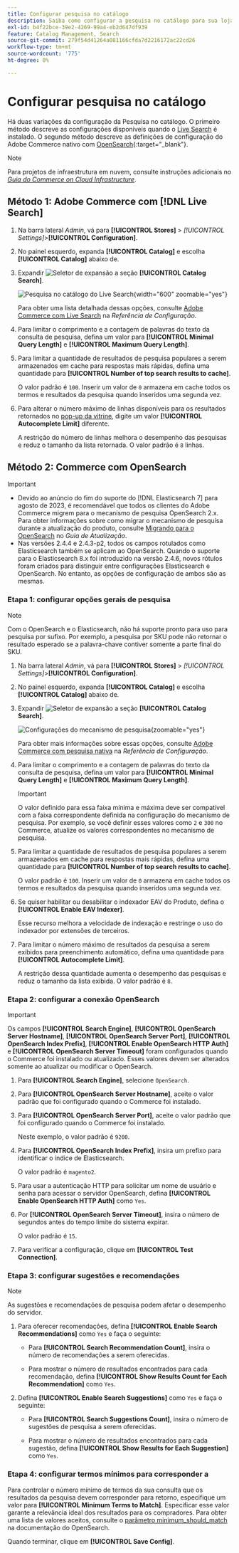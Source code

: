 ```yaml
---
title: Configurar pesquisa no catálogo
description: Saiba como configurar a pesquisa no catálogo para sua loja.
exl-id: b4f22bce-39e2-4269-99a4-eb2d647df939
feature: Catalog Management, Search
source-git-commit: 279f54d41264a081166cfda7d2216172ac22cd26
workflow-type: tm+mt
source-wordcount: '775'
ht-degree: 0%

---
```


# Configurar pesquisa no catálogo

Há duas variações da configuração da Pesquisa no catálogo. O primeiro método descreve as configurações disponíveis quando o [Live Search](https://experienceleague.adobe.com/docs/commerce-merchant-services/live-search/overview.html) é instalado. O segundo método descreve as definições de configuração do Adobe Commerce nativo com [OpenSearch](https://experienceleague.adobe.com/docs/commerce-operations/installation-guide/prerequisites/search-engine/overview.html){:target=&quot;_blank&quot;}.

>[!NOTE]
>
>Para projetos de infraestrutura em nuvem, consulte instruções adicionais no [_Guia do Commerce on Cloud Infrastructure_](https://experienceleague.adobe.com/en/docs/commerce-cloud-service/user-guide/configure/service/opensearch).

## Método 1: Adobe Commerce com [!DNL Live Search]

1. Na barra lateral _Admin_, vá para **[!UICONTROL Stores]** > _[!UICONTROL Settings]_>**[!UICONTROL Configuration]**.

1. No painel esquerdo, expanda **[!UICONTROL Catalog]** e escolha **[!UICONTROL Catalog]** abaixo de.

1. Expandir ![Seletor de expansão](../assets/icon-display-expand.png) a seção **[!UICONTROL Catalog Search]**.

   ![Pesquisa no catálogo do Live Search](../configuration-reference/catalog/assets/catalog-search-live-search.png){width="600" zoomable="yes"}

   Para obter uma lista detalhada dessas opções, consulte [Adobe Commerce com Live Search](../configuration-reference/catalog/catalog.md#adobe-commerce-with-live-search) na _Referência de Configuração_.

1. Para limitar o comprimento e a contagem de palavras do texto da consulta de pesquisa, defina um valor para **[!UICONTROL Minimal Query Length]** e **[!UICONTROL Maximum Query Length]**.

1. Para limitar a quantidade de resultados de pesquisa populares a serem armazenados em cache para respostas mais rápidas, defina uma quantidade para **[!UICONTROL Number of top search results to cache]**.

   O valor padrão é `100`. Inserir um valor de `0` armazena em cache todos os termos e resultados da pesquisa quando inseridos uma segunda vez.

1. Para alterar o número máximo de linhas disponíveis para os resultados retornados no [pop-up da vitrine](https://experienceleague.adobe.com/docs/commerce-merchant-services/live-search/live-search-storefront/quick-tour.html), digite um valor **[!UICONTROL Autocomplete Limit]** diferente.

   A restrição do número de linhas melhora o desempenho das pesquisas e reduz o tamanho da lista retornada. O valor padrão é `8` linhas.

## Método 2: Commerce com OpenSearch

>[!IMPORTANT]
>
>- Devido ao anúncio do fim do suporte do [!DNL Elasticsearch 7] para agosto de 2023, é recomendável que todos os clientes do Adobe Commerce migrem para o mecanismo de pesquisa OpenSearch 2.x. Para obter informações sobre como migrar o mecanismo de pesquisa durante a atualização do produto, consulte [Migrando para o OpenSearch](https://experienceleague.adobe.com/docs/commerce-operations/upgrade-guide/prepare/opensearch-migration.html) no _Guia de Atualização_.
>- Nas versões 2.4.4 e 2.4.3-p2, todos os campos rotulados como Elasticsearch também se aplicam ao OpenSearch. Quando o suporte para o Elasticsearch 8.x foi introduzido na versão 2.4.6, novos rótulos foram criados para distinguir entre configurações Elasticsearch e OpenSearch. No entanto, as opções de configuração de ambos são as mesmas.

### Etapa 1: configurar opções gerais de pesquisa

>[!NOTE]
>
>Com o OpenSearch e o Elasticsearch, não há suporte pronto para uso para pesquisa por sufixo. Por exemplo, a pesquisa por SKU pode não retornar o resultado esperado se a palavra-chave contiver somente a parte final do SKU.

1. Na barra lateral _Admin_, vá para **[!UICONTROL Stores]** > _[!UICONTROL Settings]_>**[!UICONTROL Configuration]**.

1. No painel esquerdo, expanda **[!UICONTROL Catalog]** e escolha **[!UICONTROL Catalog]** abaixo de.

1. Expandir ![Seletor de expansão](../assets/icon-display-expand.png) a seção **[!UICONTROL Catalog Search]**.

   ![Configurações do mecanismo de pesquisa](../configuration-reference/catalog/assets/catalog-search-opensearch.png){zoomable="yes"}

   Para obter mais informações sobre essas opções, consulte [Adobe Commerce com pesquisa nativa](../configuration-reference/catalog/catalog.md#adobe-commerce-with-native-search) na _Referência de Configuração_.

1. Para limitar o comprimento e a contagem de palavras do texto da consulta de pesquisa, defina um valor para **[!UICONTROL Minimal Query Length]** e **[!UICONTROL Maximum Query Length]**.

   >[!IMPORTANT]
   >
   >O valor definido para essa faixa mínima e máxima deve ser compatível com a faixa correspondente definida na configuração do mecanismo de pesquisa. Por exemplo, se você definir esses valores como `2` e `300` no Commerce, atualize os valores correspondentes no mecanismo de pesquisa.

1. Para limitar a quantidade de resultados de pesquisa populares a serem armazenados em cache para respostas mais rápidas, defina uma quantidade para **[!UICONTROL Number of top search results to cache]**.

   O valor padrão é `100`. Inserir um valor de `0` armazena em cache todos os termos e resultados da pesquisa quando inseridos uma segunda vez.

1. Se quiser habilitar ou desabilitar o indexador EAV do Produto, defina o **[!UICONTROL Enable EAV Indexer]**.

   Esse recurso melhora a velocidade de indexação e restringe o uso do indexador por extensões de terceiros.

1. Para limitar o número máximo de resultados da pesquisa a serem exibidos para preenchimento automático, defina uma quantidade para **[!UICONTROL Autocomplete Limit]**.

   A restrição dessa quantidade aumenta o desempenho das pesquisas e reduz o tamanho da lista exibida. O valor padrão é `8`.

### Etapa 2: configurar a conexão OpenSearch

>[!IMPORTANT]
>
>Os campos **[!UICONTROL Search Engine]**, **[!UICONTROL OpenSearch Server Hostname]**, **[!UICONTROL OpenSearch Server Port]**, **[!UICONTROL OpenSearch Index Prefix]**, **[!UICONTROL Enable OpenSearch HTTP Auth]** e **[!UICONTROL OpenSearch Server Timeout]** foram configurados quando o Commerce foi instalado ou atualizado. Esses valores devem ser alterados somente ao atualizar ou modificar o OpenSearch.

1. Para **[!UICONTROL Search Engine]**, selecione `OpenSearch`.

1. Para **[!UICONTROL OpenSearch Server Hostname]**, aceite o valor padrão que foi configurado quando o Commerce foi instalado.

1. Para **[!UICONTROL OpenSearch Server Port]**, aceite o valor padrão que foi configurado quando o Commerce foi instalado.

   Neste exemplo, o valor padrão é `9200`.

1. Para **[!UICONTROL OpenSearch Index Prefix]**, insira um prefixo para identificar o índice de Elasticsearch.

   O valor padrão é `magento2`.

1. Para usar a autenticação HTTP para solicitar um nome de usuário e senha para acessar o servidor OpenSearch, defina **[!UICONTROL Enable OpenSearch HTTP Auth]** como `Yes`.

1. Por **[!UICONTROL OpenSearch Server Timeout]**, insira o número de segundos antes do tempo limite do sistema expirar.

   O valor padrão é `15`.

1. Para verificar a configuração, clique em **[!UICONTROL Test Connection]**.

### Etapa 3: configurar sugestões e recomendações

>[!NOTE]
>
>As sugestões e recomendações de pesquisa podem afetar o desempenho do servidor.

1. Para oferecer recomendações, defina **[!UICONTROL Enable Search Recommendations]** como `Yes` e faça o seguinte:

   - Para **[!UICONTROL Search Recommendation Count]**, insira o número de recomendações a serem oferecidas.

   - Para mostrar o número de resultados encontrados para cada recomendação, defina **[!UICONTROL Show Results Count for Each Recommendation]** como `Yes`.

1. Defina **[!UICONTROL Enable Search Suggestions]** como `Yes` e faça o seguinte:

   - Para **[!UICONTROL Search Suggestions Count]**, insira o número de sugestões de pesquisa a serem oferecidas.

   - Para mostrar o número de resultados encontrados para cada sugestão, defina **[!UICONTROL Show Results for Each Suggestion]** como `Yes`.

### Etapa 4: configurar termos mínimos para corresponder a

Para controlar o número mínimo de termos da sua consulta que os resultados da pesquisa devem corresponder para retorno, especifique um valor para **[!UICONTROL Minimum Terms to Match]**. Especificar esse valor garante a relevância ideal dos resultados para os compradores. Para obter uma lista de valores aceitos, consulte o [parâmetro minimum_should_match](https://opensearch.org/docs/latest/query-dsl/minimum-should-match/) na documentação do OpenSearch.

Quando terminar, clique em **[!UICONTROL Save Config]**.
